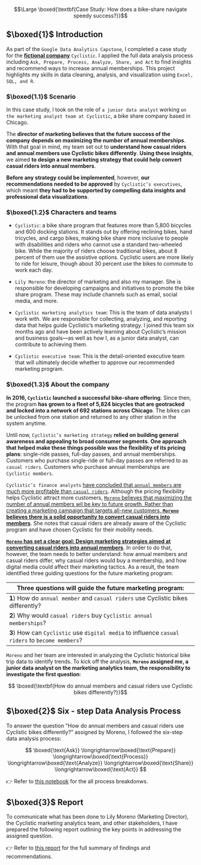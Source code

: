 $$\Large \boxed{\textbf{Case Study: How does a bike-share navigate speedy success?}}$$

## $\boxed{1}$ Introduction

As part of the `Google Data Analytics Capstone`, I completed a case study for the <u>**fictional company**</u> `Cyclistic`. I applied the full data analysis process including `Ask, Prepare, Process, Analyze, Share, and Act` to find insights and recommend ways to increase annual memberships. This project highlights my skills in data cleaning, analysis, and visualization using `Excel, SQL, and R`. 

### $\boxed{1.1}$ Scenario


In this case study, I took on the role of `a junior data analyst` working `on the marketing analyst team at Cyclistic`, a bike share company based in Chicago. 

The **director of marketing believes that the future success of the company depends on maximizing the number of annual memberships**. With that goal in mind, my team set out to **understand how casual riders and annual members use Cyclistic bikes differently**. **Using these insights**, we aimed **to design a new marketing strategy that could help convert casual riders into annual members**. 

**Before any strategy could be implemented**, however, **our recommendations needed to be approved** by `Cyclistic’s executives`, which meant **they had to be supported by compelling data insights and professional data visualizations**.

### $\boxed{1.2}$ Characters and teams

- `Cyclistic`: a bike share program that features more than 5,800 bicycles and 600 docking stations. It stands out by offering reclining bikes, hand tricycles, and cargo bikes, making bike share more inclusive to people with disabilities and riders who cannot use a standard two-wheeled bike. While the majority of riders choose traditional bikes, about 8 percent of them use the assistive options. Cyclistic users are more likely to ride for leisure, though about 30 percent use the bikes to commute to work each day.

- `Lily Moreno`: the director of marketing and also my manager. She is responsible for developing campaigns and initiatives to promote the bike share program. These may include channels such as email, social media, and more.

- `Cyclistic marketing analytics team`: This is the team of data analysts I work with. We are responsible for collecting, analyzing, and reporting data that helps guide Cyclistic’s marketing strategy. I joined this team six months ago and have been actively learning about Cyclistic’s mission and business goals—as well as how I, as a junior data analyst, can contribute to achieving them.

- `Cyclistic executive team`: This is the detail-oriented executive team that will ultimately decide whether to approve our recommended marketing program.

### $\boxed{1.3}$ About the company 

**In 2016, `Cyclistic` launched a successful bike-share offering**. Since then, the program **has grown to a fleet of 5,824 bicycles that are geotracked and locked into a network of 692 stations across Chicago**. The bikes can be unlocked from one station and returned to any other station in the system anytime. 

Until now, `Cyclistic’s marketing strategy` **relied on building general awareness and appealing to broad consumer segments**. **One approach that helped make these things possible was the flexibility of its pricing plans**: single-ride passes, full-day passes, and annual memberships. Customers who purchase single-ride or full-day passes are referred to as `casual riders`. Customers who purchase annual memberships are `Cyclistic members`. 

`Cyclistic’s finance analysts` <u> have concluded that `annual members` are much more profitable than `casual riders`</u>. Although the pricing flexibility helps Cyclistic attract more customers, <u>`Moreno` believes that maximizing the number of annual members wil be key to future growth. Rather than creating a marketing campaign that targets all-new customers, **`Moreno` believes there is a solid opportunity to convert casual riders into members**</u>. She notes that casual riders are already aware of the Cyclistic program and have chosen Cyclistic for their mobility needs. 

<u>**`Moreno` has set a clear goal: Design marketing strategies aimed at converting casual riders into annual members**</u>. In order to do that, however, the team needs to better understand: how annual members and casual riders differ, why casual riders would buy a membership, and how digital media could affect their marketing tactics. As a result, the team identified three guiding questions for the future marketing program: 

|**Three questions will guide the future marketing program:**|
  |---|
  |**1**) How do `annual member` and `casual riders` use Cyclistic bikes differently?|
  |**2**) Why would `casual riders` buy `Cyclistic annual memberships`?|
  |**3**) How can `Cyclistic` use `digital media` to influence `casual riders` to `become members`?|

`Moreno` and her team are interested in analyzing the Cyclistic historical bike trip data to identify trends. To kick off the analysis, **`Moreno` assigned me, a junior data analyst on the marketing analytics team, the responsibility to investigate the first question**:

$$ \boxed{\textbf{How do annual members and casual riders use Cyclistic bikes differently?}}$$


## $\boxed{2}$ Six - step Data Analysis Process
To answer the question "How do annual members and casual riders use Cyclistic bikes differently?" assigned by Moreno, I followed the six-step data analysis process:

$$
\boxed{\text{Ask}} \longrightarrow\boxed{\text{Prepare}} \longrightarrow\boxed{\text{Process}} \longrightarrow\boxed{\text{Analyze}} \longrightarrow\boxed{\text{Share}} \longrightarrow\boxed{\text{Act}}
$$

👉 Refer to [this notebook](#google-data-analytics-capstone-project/cyclistic_member_vs_casual_analysis.ipynb) for the all process breakdonws.
## $\boxed{3}$ Report
To communicate what has been done to Lily Moreno (Marketing Director), the Cyclistic marketing analytics team, and other stakeholders, I have prepared the following report outlining the key points in addressing the assigned question.

👉 Refer to [this report](#report.pdf) for the full summary of findings and recommendations.




